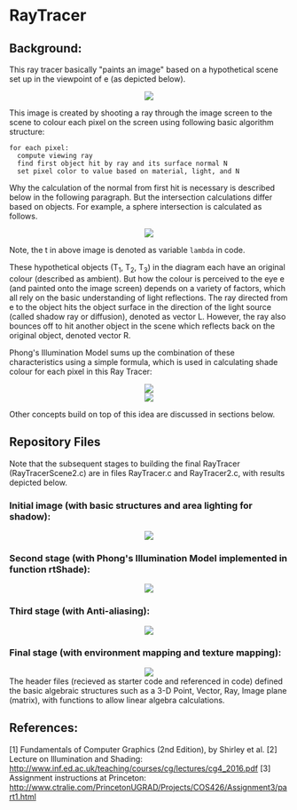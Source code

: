 # RayTracer

## Background:
This ray tracer basically "paints an image" based on a hypothetical scene set up in the viewpoint of e (as depicted below).  

<center> <img src="RayTracingDiagram.png"/> </center>  
  
This image is created by shooting a ray through the image screen to the scene to colour each pixel on the screen using following basic algorithm structure:  

```
for each pixel:
  compute viewing ray
  find first object hit by ray and its surface normal N
  set pixel color to value based on material, light, and N
```  

Why the calculation of the normal from first hit is necessary is described below in the following paragraph. But the intersection calculations differ based on objects. For example, a sphere intersection is calculated as follows.  

<center> <img src="rayshereinteresection.jpg"/> </center>  

Note, the t in above image is denoted as variable ```lambda``` in code.

These hypothetical objects (T<sub>1</sub>, T<sub>2</sub>, T<sub>3</sub>) in the diagram each have an original colour (described as ambient). But how the colour is perceived to the eye e (and painted onto the image screen) depends on a variety of factors, which all rely on the basic understanding of light reflections. The ray directed from e to the object hits the object surface in the direction of the light source (called shadow ray or diffusion), denoted as vector L. However, the ray also bounces off to hit another object in the scene which reflects back on the original object, denoted vector R.  

Phong's Illumination Model sums up the combination of these characteristics using a simple formula, which is used in calculating shade colour for each pixel in this Ray Tracer:

<center> <img src="PhongsIlluminationDiagram.png"/> </center>  
<center> <img src="PhongsIlluminationFormula.png"/> </center>  

Other concepts build on top of this idea are discussed in sections below.

## Repository Files
Note that the subsequent stages to building the final RayTracer (RayTracerScene2.c) are in files RayTracer.c and RayTracer2.c, with results depicted below.  

### Initial image (with basic structures and area lighting for shadow):
<center> <img src="scene1.png"/> </center>  

### Second stage (with Phong's Illumination Model implemented in function rtShade):
<center> <img src="scene3.png"/> </center> 

### Third stage (with Anti-aliasing):
<center> <img src="scene4.png"/> </center>   

### Final stage (with environment mapping and texture mapping):
<center> <img src="finalscene.png"/> </center>  
The header files (recieved as starter code and referenced in code) defined the basic algebraic structures such as a 3-D Point, Vector, Ray, Image plane (matrix), with functions to allow linear algebra calculations.  

## References:
[1] Fundamentals of Computer Graphics (2nd Edition), by Shirley et al.
[2] Lecture on Illumination and Shading: http://www.inf.ed.ac.uk/teaching/courses/cg/lectures/cg4_2016.pdf
[3] Assignment instructions at Princeton: http://www.ctralie.com/PrincetonUGRAD/Projects/COS426/Assignment3/part1.html
